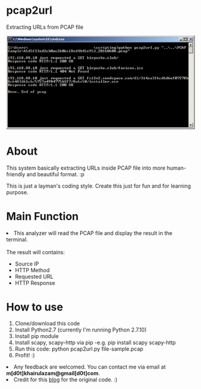 # pcap2url
Extracting URLs from PCAP file

![alt tag](https://raw.githubusercontent.com/zam89/pcap2url/master/screenshot.jpg)

<h1>About</h1>
<p>This system basically extracting URLs inside PCAP file into more human-friendly and beautiful format. :p</p>
<p>This is just a layman's coding style. Create this just for fun and for learning purpose.</p>

<p><h1>Main Function</h1></p>
<li>This analyzer will read the PCAP file and display the result in the terminal.</li><br>
The result will contains:
<ul>
  <li>Source IP</li>
  <li>HTTP Method</li>
  <li>Requested URL</li>
  <li>HTTP Response</li>
</ul>

<h1>How to use</h1>
<ol>
  <li>Clone/download this code</li>
  <li>Install Python2.7 (currently I'm running Python 2.7.10)</li>
  <li>Install pip module</li>
  <li>Install scapy, scapy-http via pip -e.g. pip install scapy scapy-http</li>
  <li>Run this code: python pcap2url.py file-sample.pcap</li>
  <li>Profit! :)</li>
</ol>

<li>Any feedback are welcomed. You can contact me via email at <b>m[d0t]khairulazam@gmail[d0t]com</b>.</li>

<li>Credit for this <a href="http://snippets1000.blogspot.my/2012/09/scapy-and-http.html">blog</a> for the original code. :)</li>

